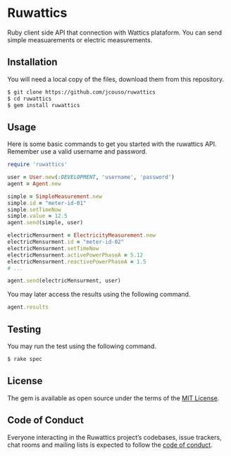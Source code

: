 # Ruwattics

Ruby client side API that connection with Wattics plataform. You can send simple measuarements or electric measurements.

## Installation
You will need a local copy of the files, download them from this repository.

```sh
$ git clone https://github.com/jcouso/ruwattics
$ cd ruwattics
$ gem install ruwattics
```
## Usage

Here is some basic commands to get you started with the ruwattics API. Remember use a valid username and password.

```ruby
require 'ruwattics'

user = User.new(:DEVELOPMENT, 'username', 'password')
agent = Agent.new

simple = SimpleMeasurement.new
simple.id = "meter-id-01"
simple.setTimeNow
simple.value = 12.5
agent.send(simple, user)

electricMensurment = ElectricityMeasurement.new
electricMensurment.id = "meter-id-02"
electricMensurment.setTimeNow
electricMensurment.activePowerPhaseA = 5.12
electricMensurment.reactivePowerPhaseA = 1.5
# ...

agent.send(electricMensurment, user)
```

You may later access the results using the following command.

```ruby
agent.results
```

## Testing

You may run the test using the following command.

```sh
$ rake spec
```


## License

The gem is available as open source under the terms of the [MIT License](https://opensource.org/licenses/MIT).

## Code of Conduct

Everyone interacting in the Ruwattics project’s codebases, issue trackers, chat rooms and mailing lists is expected to follow the [code of conduct](https://github.com/jcouso/ruwattics/blob/master/CODE_OF_CONDUCT.md).
